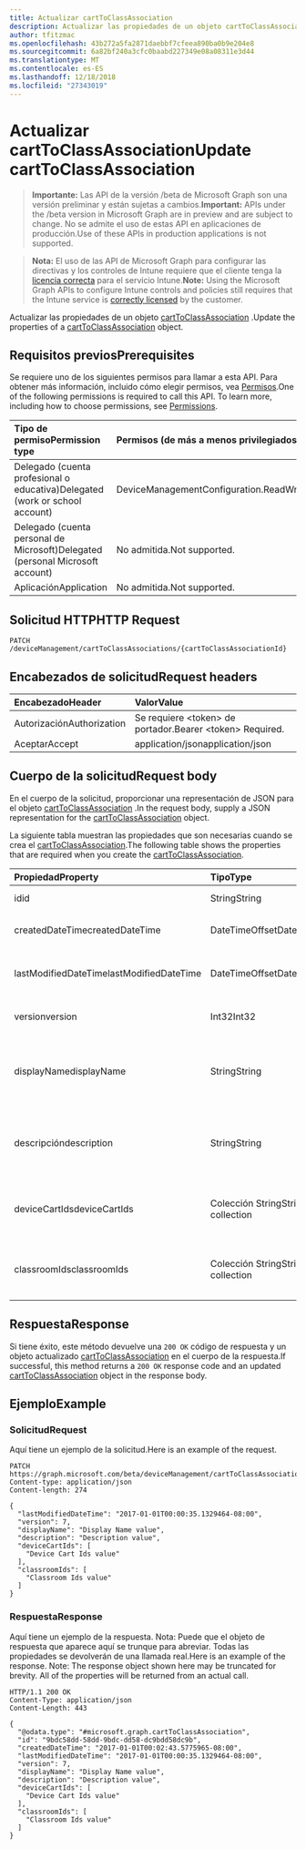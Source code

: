 ```yaml
---
title: Actualizar cartToClassAssociation
description: Actualizar las propiedades de un objeto cartToClassAssociation.
author: tfitzmac
ms.openlocfilehash: 43b272a5fa2871daebbf7cfeea890ba0b9e204e8
ms.sourcegitcommit: 6a82bf240a3cfc0baabd227349e08a08311e3d44
ms.translationtype: MT
ms.contentlocale: es-ES
ms.lasthandoff: 12/18/2018
ms.locfileid: "27343019"
---
```

# <a name="update-carttoclassassociation"></a><span data-ttu-id="25a49-103">Actualizar cartToClassAssociation</span><span class="sxs-lookup"><span data-stu-id="25a49-103">Update cartToClassAssociation</span></span>

> <span data-ttu-id="25a49-104">**Importante:** Las API de la versión /beta de Microsoft Graph son una versión preliminar y están sujetas a cambios.</span><span class="sxs-lookup"><span data-stu-id="25a49-104">**Important:** APIs under the /beta version in Microsoft Graph are in preview and are subject to change.</span></span> <span data-ttu-id="25a49-105">No se admite el uso de estas API en aplicaciones de producción.</span><span class="sxs-lookup"><span data-stu-id="25a49-105">Use of these APIs in production applications is not supported.</span></span>

> <span data-ttu-id="25a49-106">**Nota:** El uso de las API de Microsoft Graph para configurar las directivas y los controles de Intune requiere que el cliente tenga la [licencia correcta](https://go.microsoft.com/fwlink/?linkid=839381) para el servicio Intune.</span><span class="sxs-lookup"><span data-stu-id="25a49-106">**Note:** Using the Microsoft Graph APIs to configure Intune controls and policies still requires that the Intune service is [correctly licensed](https://go.microsoft.com/fwlink/?linkid=839381) by the customer.</span></span>

<span data-ttu-id="25a49-107">Actualizar las propiedades de un objeto [cartToClassAssociation](../resources/intune-deviceconfig-carttoclassassociation.md) .</span><span class="sxs-lookup"><span data-stu-id="25a49-107">Update the properties of a [cartToClassAssociation](../resources/intune-deviceconfig-carttoclassassociation.md) object.</span></span>
## <a name="prerequisites"></a><span data-ttu-id="25a49-108">Requisitos previos</span><span class="sxs-lookup"><span data-stu-id="25a49-108">Prerequisites</span></span>
<span data-ttu-id="25a49-p102">Se requiere uno de los siguientes permisos para llamar a esta API. Para obtener más información, incluido cómo elegir permisos, vea [Permisos](/graph/permissions-reference).</span><span class="sxs-lookup"><span data-stu-id="25a49-p102">One of the following permissions is required to call this API. To learn more, including how to choose permissions, see [Permissions](/graph/permissions-reference).</span></span>

|<span data-ttu-id="25a49-111">Tipo de permiso</span><span class="sxs-lookup"><span data-stu-id="25a49-111">Permission type</span></span>|<span data-ttu-id="25a49-112">Permisos (de más a menos privilegiados)</span><span class="sxs-lookup"><span data-stu-id="25a49-112">Permissions (from most to least privileged)</span></span>|
|:---|:---|
|<span data-ttu-id="25a49-113">Delegado (cuenta profesional o educativa)</span><span class="sxs-lookup"><span data-stu-id="25a49-113">Delegated (work or school account)</span></span>|<span data-ttu-id="25a49-114">DeviceManagementConfiguration.ReadWrite.All</span><span class="sxs-lookup"><span data-stu-id="25a49-114">DeviceManagementConfiguration.ReadWrite.All</span></span>|
|<span data-ttu-id="25a49-115">Delegado (cuenta personal de Microsoft)</span><span class="sxs-lookup"><span data-stu-id="25a49-115">Delegated (personal Microsoft account)</span></span>|<span data-ttu-id="25a49-116">No admitida.</span><span class="sxs-lookup"><span data-stu-id="25a49-116">Not supported.</span></span>|
|<span data-ttu-id="25a49-117">Aplicación</span><span class="sxs-lookup"><span data-stu-id="25a49-117">Application</span></span>|<span data-ttu-id="25a49-118">No admitida.</span><span class="sxs-lookup"><span data-stu-id="25a49-118">Not supported.</span></span>|

## <a name="http-request"></a><span data-ttu-id="25a49-119">Solicitud HTTP</span><span class="sxs-lookup"><span data-stu-id="25a49-119">HTTP Request</span></span>
<!-- {
  "blockType": "ignored"
}
-->
``` http
PATCH /deviceManagement/cartToClassAssociations/{cartToClassAssociationId}
```

## <a name="request-headers"></a><span data-ttu-id="25a49-120">Encabezados de solicitud</span><span class="sxs-lookup"><span data-stu-id="25a49-120">Request headers</span></span>
|<span data-ttu-id="25a49-121">Encabezado</span><span class="sxs-lookup"><span data-stu-id="25a49-121">Header</span></span>|<span data-ttu-id="25a49-122">Valor</span><span class="sxs-lookup"><span data-stu-id="25a49-122">Value</span></span>|
|:---|:---|
|<span data-ttu-id="25a49-123">Autorización</span><span class="sxs-lookup"><span data-stu-id="25a49-123">Authorization</span></span>|<span data-ttu-id="25a49-124">Se requiere &lt;token&gt; de portador.</span><span class="sxs-lookup"><span data-stu-id="25a49-124">Bearer &lt;token&gt; Required.</span></span>|
|<span data-ttu-id="25a49-125">Aceptar</span><span class="sxs-lookup"><span data-stu-id="25a49-125">Accept</span></span>|<span data-ttu-id="25a49-126">application/json</span><span class="sxs-lookup"><span data-stu-id="25a49-126">application/json</span></span>|

## <a name="request-body"></a><span data-ttu-id="25a49-127">Cuerpo de la solicitud</span><span class="sxs-lookup"><span data-stu-id="25a49-127">Request body</span></span>
<span data-ttu-id="25a49-128">En el cuerpo de la solicitud, proporcionar una representación de JSON para el objeto [cartToClassAssociation](../resources/intune-deviceconfig-carttoclassassociation.md) .</span><span class="sxs-lookup"><span data-stu-id="25a49-128">In the request body, supply a JSON representation for the [cartToClassAssociation](../resources/intune-deviceconfig-carttoclassassociation.md) object.</span></span>

<span data-ttu-id="25a49-129">La siguiente tabla muestran las propiedades que son necesarias cuando se crea el [cartToClassAssociation](../resources/intune-deviceconfig-carttoclassassociation.md).</span><span class="sxs-lookup"><span data-stu-id="25a49-129">The following table shows the properties that are required when you create the [cartToClassAssociation](../resources/intune-deviceconfig-carttoclassassociation.md).</span></span>

|<span data-ttu-id="25a49-130">Propiedad</span><span class="sxs-lookup"><span data-stu-id="25a49-130">Property</span></span>|<span data-ttu-id="25a49-131">Tipo</span><span class="sxs-lookup"><span data-stu-id="25a49-131">Type</span></span>|<span data-ttu-id="25a49-132">Descripción</span><span class="sxs-lookup"><span data-stu-id="25a49-132">Description</span></span>|
|:---|:---|:---|
|<span data-ttu-id="25a49-133">id</span><span class="sxs-lookup"><span data-stu-id="25a49-133">id</span></span>|<span data-ttu-id="25a49-134">String</span><span class="sxs-lookup"><span data-stu-id="25a49-134">String</span></span>|<span data-ttu-id="25a49-135">Clave de la entidad.</span><span class="sxs-lookup"><span data-stu-id="25a49-135">Key of the entity.</span></span>|
|<span data-ttu-id="25a49-136">createdDateTime</span><span class="sxs-lookup"><span data-stu-id="25a49-136">createdDateTime</span></span>|<span data-ttu-id="25a49-137">DateTimeOffset</span><span class="sxs-lookup"><span data-stu-id="25a49-137">DateTimeOffset</span></span>|<span data-ttu-id="25a49-138">Fecha y hora en la que se creó el objeto.</span><span class="sxs-lookup"><span data-stu-id="25a49-138">DateTime the object was created.</span></span>|
|<span data-ttu-id="25a49-139">lastModifiedDateTime</span><span class="sxs-lookup"><span data-stu-id="25a49-139">lastModifiedDateTime</span></span>|<span data-ttu-id="25a49-140">DateTimeOffset</span><span class="sxs-lookup"><span data-stu-id="25a49-140">DateTimeOffset</span></span>|<span data-ttu-id="25a49-141">Fecha y hora en la que se modificó el objeto por última vez.</span><span class="sxs-lookup"><span data-stu-id="25a49-141">DateTime the object was last modified.</span></span>|
|<span data-ttu-id="25a49-142">version</span><span class="sxs-lookup"><span data-stu-id="25a49-142">version</span></span>|<span data-ttu-id="25a49-143">Int32</span><span class="sxs-lookup"><span data-stu-id="25a49-143">Int32</span></span>|<span data-ttu-id="25a49-144">Versión de la CartToClassAssociation.</span><span class="sxs-lookup"><span data-stu-id="25a49-144">Version of the CartToClassAssociation.</span></span>|
|<span data-ttu-id="25a49-145">displayName</span><span class="sxs-lookup"><span data-stu-id="25a49-145">displayName</span></span>|<span data-ttu-id="25a49-146">String</span><span class="sxs-lookup"><span data-stu-id="25a49-146">String</span></span>|<span data-ttu-id="25a49-147">Nombre proporcionado por el administrador de la configuración del dispositivo.</span><span class="sxs-lookup"><span data-stu-id="25a49-147">Admin provided name of the device configuration.</span></span>|
|<span data-ttu-id="25a49-148">descripción</span><span class="sxs-lookup"><span data-stu-id="25a49-148">description</span></span>|<span data-ttu-id="25a49-149">String</span><span class="sxs-lookup"><span data-stu-id="25a49-149">String</span></span>|<span data-ttu-id="25a49-150">Descripción de la CartToClassAssociation proporcionada por el administrador.</span><span class="sxs-lookup"><span data-stu-id="25a49-150">Admin provided description of the CartToClassAssociation.</span></span>|
|<span data-ttu-id="25a49-151">deviceCartIds</span><span class="sxs-lookup"><span data-stu-id="25a49-151">deviceCartIds</span></span>|<span data-ttu-id="25a49-152">Colección String</span><span class="sxs-lookup"><span data-stu-id="25a49-152">String collection</span></span>|<span data-ttu-id="25a49-153">Identificadores de carros de dispositivo que se asociará con clases.</span><span class="sxs-lookup"><span data-stu-id="25a49-153">Identifiers of device carts to be associated with classes.</span></span>|
|<span data-ttu-id="25a49-154">classroomIds</span><span class="sxs-lookup"><span data-stu-id="25a49-154">classroomIds</span></span>|<span data-ttu-id="25a49-155">Colección String</span><span class="sxs-lookup"><span data-stu-id="25a49-155">String collection</span></span>|<span data-ttu-id="25a49-156">Identificadores de aulas que se asociará con carros de dispositivo.</span><span class="sxs-lookup"><span data-stu-id="25a49-156">Identifiers of classrooms to be associated with device carts.</span></span>|



## <a name="response"></a><span data-ttu-id="25a49-157">Respuesta</span><span class="sxs-lookup"><span data-stu-id="25a49-157">Response</span></span>
<span data-ttu-id="25a49-158">Si tiene éxito, este método devuelve una `200 OK` código de respuesta y un objeto actualizado [cartToClassAssociation](../resources/intune-deviceconfig-carttoclassassociation.md) en el cuerpo de la respuesta.</span><span class="sxs-lookup"><span data-stu-id="25a49-158">If successful, this method returns a `200 OK` response code and an updated [cartToClassAssociation](../resources/intune-deviceconfig-carttoclassassociation.md) object in the response body.</span></span>

## <a name="example"></a><span data-ttu-id="25a49-159">Ejemplo</span><span class="sxs-lookup"><span data-stu-id="25a49-159">Example</span></span>
### <a name="request"></a><span data-ttu-id="25a49-160">Solicitud</span><span class="sxs-lookup"><span data-stu-id="25a49-160">Request</span></span>
<span data-ttu-id="25a49-161">Aquí tiene un ejemplo de la solicitud.</span><span class="sxs-lookup"><span data-stu-id="25a49-161">Here is an example of the request.</span></span>
``` http
PATCH https://graph.microsoft.com/beta/deviceManagement/cartToClassAssociations/{cartToClassAssociationId}
Content-type: application/json
Content-length: 274

{
  "lastModifiedDateTime": "2017-01-01T00:00:35.1329464-08:00",
  "version": 7,
  "displayName": "Display Name value",
  "description": "Description value",
  "deviceCartIds": [
    "Device Cart Ids value"
  ],
  "classroomIds": [
    "Classroom Ids value"
  ]
}
```

### <a name="response"></a><span data-ttu-id="25a49-162">Respuesta</span><span class="sxs-lookup"><span data-stu-id="25a49-162">Response</span></span>
<span data-ttu-id="25a49-p103">Aquí tiene un ejemplo de la respuesta. Nota: Puede que el objeto de respuesta que aparece aquí se trunque para abreviar. Todas las propiedades se devolverán de una llamada real.</span><span class="sxs-lookup"><span data-stu-id="25a49-p103">Here is an example of the response. Note: The response object shown here may be truncated for brevity. All of the properties will be returned from an actual call.</span></span>
``` http
HTTP/1.1 200 OK
Content-Type: application/json
Content-Length: 443

{
  "@odata.type": "#microsoft.graph.cartToClassAssociation",
  "id": "9bdc58dd-58dd-9bdc-dd58-dc9bdd58dc9b",
  "createdDateTime": "2017-01-01T00:02:43.5775965-08:00",
  "lastModifiedDateTime": "2017-01-01T00:00:35.1329464-08:00",
  "version": 7,
  "displayName": "Display Name value",
  "description": "Description value",
  "deviceCartIds": [
    "Device Cart Ids value"
  ],
  "classroomIds": [
    "Classroom Ids value"
  ]
}
```





